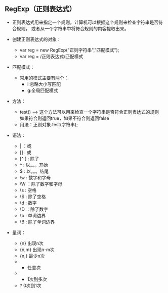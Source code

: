 ## RegExp（正则表达式）
* 正则表达式用来指定一个规则，计算机可以根据这个规则来检查字符串是否符合规则，
  或者从一个字符串中将符合规则的内容提取出来。
* 创建正则表达式的对象：
  * var reg = new RegExp("正则字符串","匹配模式");
  * var reg = /正则表达式/匹配模式
* 匹配模式：
  * 常用的模式主要有两个：
    * i:忽略大小写匹配
    * g:全局匹配模式
* 方法：
  * test() --> 这个方法可以用来检查一个字符串是否符合正则表达式的规则
        如果符合则返回true，如果不符合则返回false
  * 用法：正则对象.test(字符串);

* 语法：
  * | ：或
  * [] : 或
  * [^ ] : 除了
  * ^ : 以。。。开始
  * $ : 以。。。结尾
  * \w : 数字和字母
  * \W ：除了数字和字母
  * \s : 空格
  * \S : 除了空格
  * \d : 数字
  * \D ：除了数字
  * \b : 单词边界
  * \B : 除了单词边界
* 量词：
  * {n} 出现n次
  * {n,m} 出现n-m次
  * {n,} 最少n次
  * * 任意次
  * + 1次到多次
  * ? 0次到1次